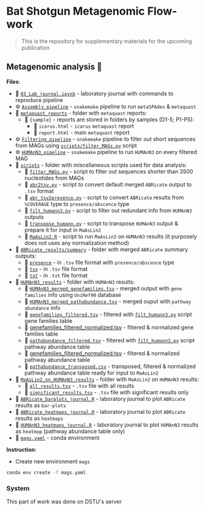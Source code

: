 # Bat Shotgun Metagenomic Flow-work

> This is the repository for supplementary materials for the upcoming publication

## Metagenomic analysis 🧬

**Files**:
- 📑 [`03_Lab_journal.ipynb`](https://github.com/PopovIILab/BatShotMetaFlow/blob/main/03_Metagenomes/03_Lab_journal.ipynb) - laboratory journal with commands to reproduce pipeline
- ⚙️ [`Assembly_pipeline`](https://github.com/PopovIILab/BatShotMetaFlow/blob/main/03_Metagenomes/Assembly_pipeline) - `snakemake` pipeline to run `metaSPAdes` & `metaquast`
- 📁 [`metaquast_reports`](https://github.com/PopovIILab/BatShotMetaFlow/tree/main/03_Metagenomes/metaquast_reports) - folder with `metaquast` reports:
  - 📁 `{sample}` - reports are stored in folders by samples (D1-5; P1-P5):
    - 📑 `icarus.html` - `icarus` `metaquast` report
    - 📑 `report.html` - main `metaquast` report
- ⚙️ [`Filtering_pipeline`](https://github.com/PopovIILab/BatShotMetaFlow/blob/main/03_Metagenomes/Filtering_pipeline) - `snakemake` pipeline to filter out short sequences from MAGs using [`scripts/filter_MAGs.py`](https://github.com/PopovIILab/BatShotMetaFlow/blob/main/03_Metagenomes/scripts/filter_MAGs.py) script
- ⚙️ [`HUMAnN3_pipeline`](https://github.com/PopovIILab/BatShotMetaFlow/blob/main/03_Metagenomes/HUMAnN3_pipeline) - `snakemake` pipeline to run `HUMAnN3` on every filtered MAG
- 📁 [`scripts`](https://github.com/PopovIILab/BatShotMetaFlow/blob/main/03_Metagenomes/scripts) - folder with miscellaneous scripts used for data analysis:
  - 📝 [`filter_MAGs.py`](https://github.com/PopovIILab/BatShotMetaFlow/blob/main/03_Metagenomes/scripts/filter_MAGs.py) - script to filter out sequences shorter than 3500 nucleotides from MAGs
  - 📝 [`abr2tsv.py`](https://github.com/PopovIILab/BatShotMetaFlow/blob/main/03_Metagenomes/scripts/abr2tsv.py) - script to convert default merged `ABRicate` output to `.tsv` format
  - 📝 [`abr_tsv2presence.py`](https://github.com/PopovIILab/BatShotMetaFlow/blob/main/03_Metagenomes/scripts/abr_tsv2presence.py) - script to convert `ABRicate` results from `%COVERAGE` type to `presence/abscence` type
  - 📝 [`filt_humann3.py`](https://github.com/PopovIILab/BatShotMetaFlow/blob/main/03_Metagenomes/scripts/filt_humann3.py) - script to filter out redundant info from `HUMAnN3` outputs
  - 📝 [`transpose_humann.py`](https://github.com/PopovIILab/BatShotMetaFlow/blob/main/03_Metagenomes/scripts/transpose_humann.py) - script to transpose `HUMAnN3` output & prepare it for input in `MaAsLin2`
  - 📝 [`MaAsLin2.R`](https://github.com/PopovIILab/BatShotMetaFlow/blob/main/03_Metagenomes/scripts/MaAsLin2.R) - script to run `MaAsLin2` on `HUMAnN3` results (it purposely does not uses any normalization method)
- 📁 [`ABRicate_results/summary`](https://github.com/PopovIILab/BatShotMetaFlow/tree/main/03_Metagenomes/ABRicate_results/summary) - folder with merged `ABRicate` summary outputs:
  - 📁 [`presence`](https://github.com/PopovIILab/BatShotMetaFlow/tree/main/03_Metagenomes/ABRicate_results/summary/presence) - in `.tsv` file format with `presence/abscence` type
  - 📁 [`tsv`](https://github.com/PopovIILab/BatShotMetaFlow/tree/main/03_Metagenomes/ABRicate_results/summary/tsv) - in `.tsv` file format
  - 📁 [`txt`](https://github.com/PopovIILab/BatShotMetaFlow/tree/main/03_Metagenomes/ABRicate_results/summary/txt) - in `.txt` file format
- 📁 [`HUMAnN3_results`](https://github.com/PopovIILab/BatShotMetaFlow/tree/main/03_Metagenomes/HUMAnN3_results) - folder with `HUMAnN3` results:
  - 📑 [`HUMAnN3_merged_genefamilies.tsv`](https://github.com/PopovIILab/BatShotMetaFlow/tree/main/03_Metagenomes/HUMAnN3_results/HUMAnN3_merged_genefamilies.tsv) - merged output with `gene families` info using `UniRef90` database
  - 📑 [`HUMAnN3_merged_pathabundance.tsv`](https://github.com/PopovIILab/BatShotMetaFlow/tree/main/03_Metagenomes/HUMAnN3_results/HUMAnN3_merged_pathabundance.tsv) - merged ouput with `pathway abundance` info
  - 📑 [`genefamilies_filtered.tsv`](https://github.com/PopovIILab/BatShotMetaFlow/tree/main/03_Metagenomes/HUMAnN3_results/genefamilies_filtered.tsv) - filtered with [`filt_humann3.py`](https://github.com/PopovIILab/BatShotMetaFlow/blob/main/03_Metagenomes/scripts/filt_humann3.py) script gene families table
  - 📑 [genefamilies_filtered_normalized.tsv](https://github.com/PopovIILab/BatShotMetaFlow/tree/main/03_Metagenomes/HUMAnN3_results/genefamilies_filtered_normalized.tsv) - filtered & normalized gene families table
  - 📑 [`pathabundance_filtered.tsv`](https://github.com/PopovIILab/BatShotMetaFlow/tree/main/03_Metagenomes/HUMAnN3_results/pathabundance_filtered.tsv) - filtered with [`filt_humann3.py`](https://github.com/PopovIILab/BatShotMetaFlow/blob/main/03_Metagenomes/scripts/filt_humann3.py) script pathway abundance table
  - 📑 [genefamilies_filtered_normalized.tsv](https://github.com/PopovIILab/BatShotMetaFlow/tree/main/03_Metagenomes/HUMAnN3_results/genefamilies_filtered_normalized.tsv) - filtered & normalized pathway abundance table
  - 📑 [`pathabundance_transposed.csv`](https://github.com/PopovIILab/BatShotMetaFlow/tree/main/03_Metagenomes/HUMAnN3_results/pathabundance_transposed.csv) - transposed, filtered & normalized pathway abundance table ready for input to `MaAsLin2`
- 📁 [`MaAsLin2_on_HUMAnN3_results`](https://github.com/PopovIILab/BatShotMetaFlow/tree/main/03_Metagenomes/MaAsLin2_on_HUMAnN3_results) - folder with `MaAsLin2` on `HUMAnN3` results:
  - 📑 [`all_results.tsv`](https://github.com/PopovIILab/BatShotMetaFlow/blob/main/03_Metagenomes/MaAsLin2_on_HUMAnN3_results/all_results.tsv) -  `.tsv` file with all results
  - 📑 [`significant_results.tsv`](https://github.com/PopovIILab/BatShotMetaFlow/blob/main/03_Metagenomes/MaAsLin2_on_HUMAnN3_results/significant_results.tsv) - `.tsv` file with significant results only
- 📑 [`ABRicate_barplots_journal.R`](ABRicate_barplots_journal.R) - laboratory journal to plot `ABRicate` results as `bar-plots`
- 📑 [`ABRicate_heatmaps_journal.R`](https://github.com/PopovIILab/BatShotMetaFlow/blob/main/03_Metagenomes/ABRicate_heatmaps_journal.R) - laboratory journal to plot `ABRicate` results as `heatmaps`
- 📑 [`HUMAnN3_heatmaps_journal.R`](https://github.com/PopovIILab/BatShotMetaFlow/blob/main/03_Metagenomes/HUMAnN3_heatmaps_journal.R) - laboratory journal to plot `HUMAnN3` results as `heatmap` (pathway abundance table only)
- 📑 [`mags.yaml`](https://github.com/PopovIILab/BatShotMetaFlow/blob/main/02_Diff_analysis/mags.yaml) - conda environment

**Instruction**:
- Create new environment `mags`
```bash
conda env create -f mags.yaml
```

### System

This part of work was done on DSTU's server
